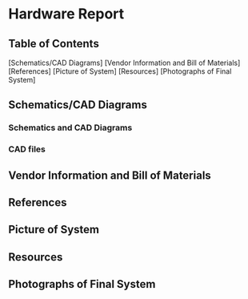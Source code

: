 # Hardware Report

## Table of Contents

[Schematics/CAD Diagrams]
[Vendor Information and Bill of Materials]
[References]
[Picture of System]
[Resources]
[Photographs of Final System]

## Schematics/CAD Diagrams

### Schematics and CAD Diagrams
### CAD files

## Vendor Information and Bill of Materials

## References

## Picture of System

## Resources

## Photographs of Final System

